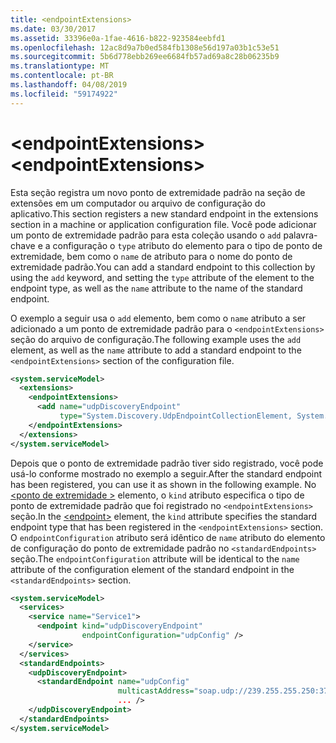 ```yaml
---
title: <endpointExtensions>
ms.date: 03/30/2017
ms.assetid: 33396e0a-1fae-4616-b822-923584eebfd1
ms.openlocfilehash: 12ac8d9a7b0ed584fb1308e56d197a03b1c53e51
ms.sourcegitcommit: 5b6d778ebb269ee6684fb57ad69a8c28b06235b9
ms.translationtype: MT
ms.contentlocale: pt-BR
ms.lasthandoff: 04/08/2019
ms.locfileid: "59174922"
---
```

# <a name="endpointextensions"></a><span data-ttu-id="e4c19-101">\<endpointExtensions></span><span class="sxs-lookup"><span data-stu-id="e4c19-101">\<endpointExtensions></span></span>
<span data-ttu-id="e4c19-102">Esta seção registra um novo ponto de extremidade padrão na seção de extensões em um computador ou arquivo de configuração do aplicativo.</span><span class="sxs-lookup"><span data-stu-id="e4c19-102">This section registers a new standard endpoint in the extensions section in a machine or application configuration file.</span></span> <span data-ttu-id="e4c19-103">Você pode adicionar um ponto de extremidade padrão para esta coleção usando o `add` palavra-chave e a configuração o `type` atributo do elemento para o tipo de ponto de extremidade, bem como o `name` de atributo para o nome do ponto de extremidade padrão.</span><span class="sxs-lookup"><span data-stu-id="e4c19-103">You can add a standard endpoint to this collection by using the `add` keyword, and setting the `type` attribute of the element to the endpoint type, as well as the `name` attribute to the name of the standard endpoint.</span></span>  
  
 <span data-ttu-id="e4c19-104">O exemplo a seguir usa o `add` elemento, bem como o `name` atributo a ser adicionado a um ponto de extremidade padrão para o `<endpointExtensions>` seção do arquivo de configuração.</span><span class="sxs-lookup"><span data-stu-id="e4c19-104">The following example uses the `add` element, as well as the `name` attribute to add a standard endpoint to the `<endpointExtensions>` section of the configuration file.</span></span>  
  
```xml  
<system.serviceModel>
  <extensions>
    <endpointExtensions>
      <add name="udpDiscoveryEndpoint"
           type="System.Discovery.UdpEndpointCollectionElement, System.Discovery.dll, Version=1.0.0.0, Culture=neutral, PublicKeyToken=ffffffffffffffff"/>
    </endpointExtensions>
  </extensions>
</system.serviceModel>
```  
  
 <span data-ttu-id="e4c19-105">Depois que o ponto de extremidade padrão tiver sido registrado, você pode usá-lo conforme mostrado no exemplo a seguir.</span><span class="sxs-lookup"><span data-stu-id="e4c19-105">After the standard endpoint has been registered, you can use it as shown in the following example.</span></span> <span data-ttu-id="e4c19-106">No [ \<ponto de extremidade >](../../../../../docs/framework/configure-apps/file-schema/wcf/endpoint-element.md) elemento, o `kind` atributo especifica o tipo de ponto de extremidade padrão que foi registrado no `<endpointExtensions>` seção.</span><span class="sxs-lookup"><span data-stu-id="e4c19-106">In the [\<endpoint>](../../../../../docs/framework/configure-apps/file-schema/wcf/endpoint-element.md) element, the `kind` attribute specifies the standard endpoint type that has been registered in the `<endpointExtensions>` section.</span></span> <span data-ttu-id="e4c19-107">O `endpointConfiguration` atributo será idêntico de `name` atributo do elemento de configuração do ponto de extremidade padrão no `<standardEndpoints>` seção.</span><span class="sxs-lookup"><span data-stu-id="e4c19-107">The `endpointConfiguration` attribute will be identical to the `name` attribute of the configuration element of the standard endpoint in the `<standardEndpoints>` section.</span></span>  
  
```xml  
<system.serviceModel>
  <services>
    <service name="Service1">
      <endpoint kind="udpDiscoveryEndpoint"
                endpointConfiguration="udpConfig" />
    </service>
  </services>
  <standardEndpoints>
    <udpDiscoveryEndpoint>
      <standardEndpoint name="udpConfig"
                        multicastAddress="soap.udp://239.255.255.250:3703"
                        ... />
    </udpDiscoveryEndpoint>
  </standardEndpoints>
</system.serviceModel>
```  
